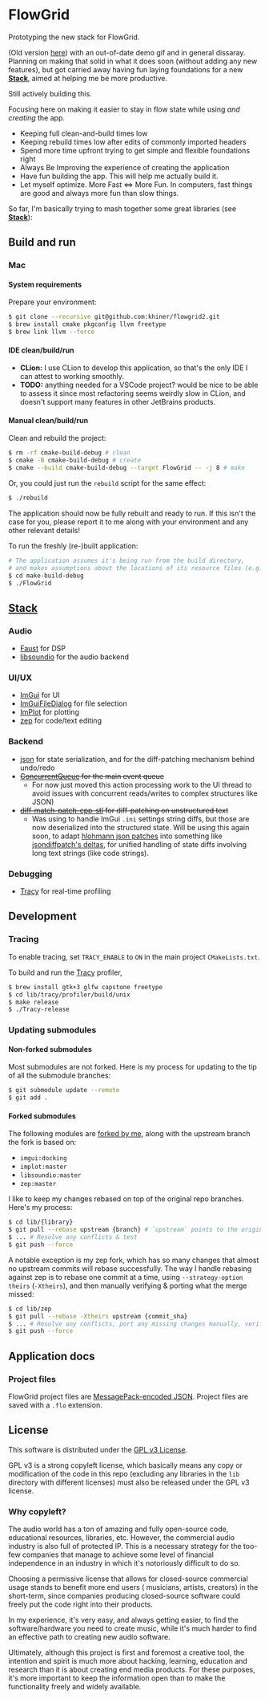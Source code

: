 # FlowGrid

Prototyping the new stack for FlowGrid.

(Old version [here](https://github.com/khiner/flowgrid)) with an out-of-date demo gif and in general dissaray.
Planning on making that solid in what it does soon (without adding any new features), but got carried away having fun
laying foundations for a new [**Stack**](#stack), aimed at helping me be more productive.

Still actively building this.

Focusing here on making it easier to stay in flow state while using _and creating_ the app.

* Keeping full clean-and-build times low
* Keeping rebuild times low after edits of commonly imported headers
* Spend more time upfront trying to get simple and flexible foundations right
* Always Be Improving the experience of creating the application
* Have fun building the app. This will help me actually build it.
* Let myself optimize. More Fast <=> More Fun. In computers, fast things are good and always more fun than slow things.

So far, I'm basically trying to mash together some great libraries (see [**Stack**](#stack)):

## Build and run

### Mac

#### System requirements

Prepare your environment:

```sh
$ git clone --recursive git@github.com:khiner/flowgrid2.git
$ brew install cmake pkgconfig llvm freetype
$ brew link llvm --force
```

#### IDE clean/build/run

* **CLion:** I use CLion to develop this application, so that's the only IDE I can attest to working smoothly.
* **TODO:** anything needed for a VSCode project? would be nice to be able to assess it since most refactoring seems
  weirdly slow in CLion, and doesn't support many features in other JetBrains products.

#### Manual clean/build/run

Clean and rebuild the project:

```sh
$ rm -rf cmake-build-debug # clean
$ cmake -B cmake-build-debug # create
$ cmake --build cmake-build-debug --target FlowGrid -- -j 8 # make
```

Or, you could just run the `rebuild` script for the same effect:

```sh
$ ./rebuild
```

The application should now be fully rebuilt and ready to run.
If this isn't the case for you, please report it to me along with your environment and any other relevant details!

To run the freshly (re-)built application:

```sh
# The application assumes it's being run from the build directory,
# and makes assumptions about the locations of its resource files (e.g. font files).
$ cd make-build-debug
$ ./FlowGrid
```

## [**Stack**](#stack)

### Audio

* [Faust](https://github.com/grame-cncm/faust) for DSP
* [libsoundio](https://github.com/andrewrk/libsoundio) for the audio backend

### UI/UX

* [ImGui](https://github.com/ocornut/imgui) for UI
* [ImGuiFileDialog](https://github.com/aiekick/ImGuiFileDialog) for file selection
* [ImPlot](https://github.com/epezent/implot) for plotting
* [zep](https://github.com/Rezonality/zep) for code/text editing

### Backend

* [json](https://github.com/nlohmann/json) for state serialization, and for the diff-patching mechanism behind undo/redo
* ~~[ConcurrentQueue](https://github.com/cameron314/concurrentqueue) for the main event queue~~
    * For now just moved this action processing work to the UI thread to avoid issues with concurrent reads/writes to
      complex structures like JSON)
* ~~[diff-match-patch-cpp-stl](https://github.com/leutloff/diff-match-patch-cpp-stl) for diff-patching on unstructured
  text~~
    - Was using to handle ImGui `.ini` settings string diffs, but those are now deserialized into the structured state.
      Will be using this again soon, to
      adapt [hlohmann json patches](https://github.com/nlohmann/json#json-pointer-and-json-patch) into something
      like [jsondiffpatch's deltas](https://github.com/benjamine/jsondiffpatch/blob/master/docs/deltas.md#text-diffs),
      for unified handling of state diffs involving long text strings (like code strings).

### Debugging

* [Tracy](https://github.com/wolfpld/tracy) for real-time profiling

## Development

### Tracing

To enable tracing, set `TRACY_ENABLE` to `ON` in the main project `CMakeLists.txt`.

To build and run the [Tracy](https://github.com/wolfpld/tracy) profiler,

```sh
$ brew install gtk+3 glfw capstone freetype
$ cd lib/tracy/profiler/build/unix
$ make release
$ ./Tracy-release
```

### Updating submodules

#### Non-forked submodules

Most submodules are not forked.
Here is my process for updating to the tip of all the submodule branches:

```sh
$ git submodule update --remote
$ git add .
```

#### Forked submodules

The following modules are [forked by me](https://github.com/khiner?tab=repositories&q=&type=fork), along with the
upstream branch the fork is based on:

* `imgui:docking`
* `implot:master`
* `libsoundio:master`
* `zep:master`

I like to keep my changes rebased on top of the original repo branches.
Here's my process:

```sh
$ cd lib/{library}
$ git pull --rebase upstream {branch} # `upstream` points to the original repo. See list above for the tracked branch
$ ... # Resolve any conflicts & test
$ git push --force
```

A notable exception is my zep fork, which has so many changes that almost no upstream commits will rebase successfully.
The way I handle rebasing against zep is to rebase one commit at a time, using `--strategy-option theirs` (`-Xtheirs`),
and then manually verifying & porting what the merge missed:

```sh
$ cd lib/zep
$ git pull --rebase -Xtheirs upstream {commit_sha}
$ ... # Resolve any conflicts, port any missing changes manually, verify...
$ git push --force
```

## Application docs

### Project files

FlowGrid project files
are [MessagePack-encoded JSON](https://github.com/nlohmann/json#binary-formats-bson-cbor-messagepack-ubjson-and-bjdata).
Project files are saved with a `.flo` extension.

## License

This software is distributed under the [GPL v3 License](./LICENSE).

GPL v3 is a strong copyleft license, which basically means any copy or modification of the code in this repo (excluding
any libraries in the `lib` directory with different licenses) must also
be released under the GPL v3 license.

### Why copyleft?

The audio world has a ton of amazing and fully open-source code, educational resources, libraries, etc.
However, the commercial audio industry is also full of protected IP.
This is a necessary strategy for the too-few companies that manage to achieve some level of financial independence in an
industry in which it's notoriously difficult to do so.

Choosing a permissive license that allows for closed-source commercial usage stands to benefit more end users (
musicians, artists, creators) in the short-term, since companies producing closed-source software could freely put the
code right into their products.

In my experience, it's very easy, and always getting easier, to find the software/hardware you need to create music,
while it's much harder to find an effective path to creating new audio software.

Ultimately, although this project is first and foremost a creative tool, the intention and spirit is much more about
hacking, learning, education and research than it is about creating end media products.
For these purposes, it's more important to keep the information open than to make the functionality freely and widely
available.
